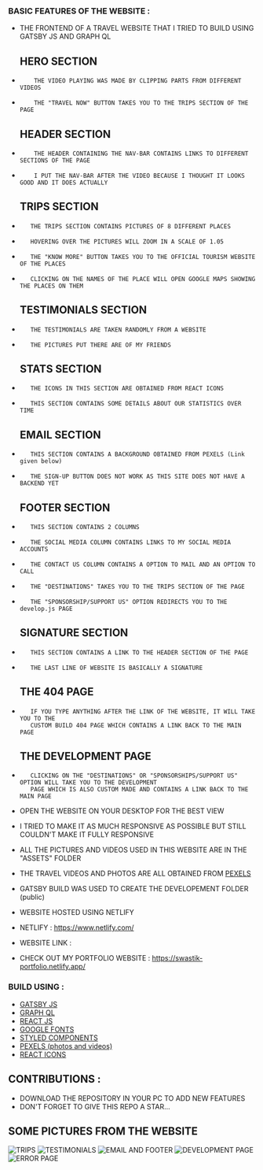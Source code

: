 ### BASIC FEATURES OF THE WEBSITE : 
- THE FRONTEND OF A TRAVEL WEBSITE THAT I TRIED TO BUILD USING GATSBY JS AND GRAPH QL
    ## HERO SECTION
-         THE VIDEO PLAYING WAS MADE BY CLIPPING PARTS FROM DIFFERENT VIDEOS
-         THE "TRAVEL NOW" BUTTON TAKES YOU TO THE TRIPS SECTION OF THE PAGE
    ## HEADER SECTION
-         THE HEADER CONTAINING THE NAV-BAR CONTAINS LINKS TO DIFFERENT SECTIONS OF THE PAGE
-         I PUT THE NAV-BAR AFTER THE VIDEO BECAUSE I THOUGHT IT LOOKS GOOD AND IT DOES ACTUALLY
    ## TRIPS SECTION
-        THE TRIPS SECTION CONTAINS PICTURES OF 8 DIFFERENT PLACES
-        HOVERING OVER THE PICTURES WILL ZOOM IN A SCALE OF 1.05
-        THE "KNOW MORE" BUTTON TAKES YOU TO THE OFFICIAL TOURISM WEBSITE OF THE PLACES
-        CLICKING ON THE NAMES OF THE PLACE WILL OPEN GOOGLE MAPS SHOWING THE PLACES ON THEM
    ## TESTIMONIALS SECTION
-        THE TESTIMONIALS ARE TAKEN RANDOMLY FROM A WEBSITE
-        THE PICTURES PUT THERE ARE OF MY FRIENDS
    ## STATS SECTION
-        THE ICONS IN THIS SECTION ARE OBTAINED FROM REACT ICONS
-        THIS SECTION CONTAINS SOME DETAILS ABOUT OUR STATISTICS OVER TIME
    ## EMAIL SECTION
-        THIS SECTION CONTAINS A BACKGROUND OBTAINED FROM PEXELS (Link given below)
-        THE SIGN-UP BUTTON DOES NOT WORK AS THIS SITE DOES NOT HAVE A BACKEND YET
    ## FOOTER SECTION
-        THIS SECTION CONTAINS 2 COLUMNS
-        THE SOCIAL MEDIA COLUMN CONTAINS LINKS TO MY SOCIAL MEDIA ACCOUNTS
-        THE CONTACT US COLUMN CONTAINS A OPTION TO MAIL AND AN OPTION TO CALL
-        THE "DESTINATIONS" TAKES YOU TO THE TRIPS SECTION OF THE PAGE
-        THE "SPONSORSHIP/SUPPORT US" OPTION REDIRECTS YOU TO THE develop.js PAGE
    ## SIGNATURE SECTION
-        THIS SECTION CONTAINS A LINK TO THE HEADER SECTION OF THE PAGE
-        THE LAST LINE OF WEBSITE IS BASICALLY A SIGNATURE
    ## THE 404 PAGE
-        IF YOU TYPE ANYTHING AFTER THE LINK OF THE WEBSITE, IT WILL TAKE YOU TO THE 
         CUSTOM BUILD 404 PAGE WHICH CONTAINS A LINK BACK TO THE MAIN PAGE
    ## THE DEVELOPMENT PAGE
-        CLICKING ON THE "DESTINATIONS" OR "SPONSORSHIPS/SUPPORT US" OPTION WILL TAKE YOU TO THE DEVELOPMENT 
         PAGE WHICH IS ALSO CUSTOM MADE AND CONTAINS A LINK BACK TO THE MAIN PAGE

- OPEN THE WEBSITE ON YOUR DESKTOP FOR THE BEST VIEW
- I TRIED TO MAKE IT AS MUCH RESPONSIVE AS POSSIBLE BUT STILL COULDN'T MAKE IT FULLY RESPONSIVE

- ALL THE PICTURES AND VIDEOS USED IN THIS WEBSITE ARE IN THE "ASSETS" FOLDER
- THE TRAVEL VIDEOS AND PHOTOS ARE ALL OBTAINED FROM [PEXELS](https://www.pexels.com/)

- GATSBY BUILD WAS USED TO CREATE THE DEVELOPEMENT FOLDER (public)
- WEBSITE HOSTED USING NETLIFY

- NETLIFY : https://www.netlify.com/
- WEBSITE LINK : 

- CHECK OUT MY PORTFOLIO WEBSITE : https://swastik-portfolio.netlify.app/

### BUILD USING :
- [GATSBY JS](https://www.gatsbyjs.com/)
- [GRAPH QL](https://graphql.org/)
- [REACT JS](https://reactjs.org/)
- [GOOGLE FONTS](https://fonts.google.com/)
- [STYLED COMPONENTS](https://styled-components.com/)
- [PEXELS (photos and videos)](https://www.pexels.com/)
- [REACT ICONS](https://react-icons.github.io/react-icons/)


## CONTRIBUTIONS : 
- DOWNLOAD THE REPOSITORY IN YOUR PC TO ADD NEW FEATURES
- DON'T FORGET TO GIVE THIS REPO A STAR...

## SOME PICTURES FROM THE WEBSITE

![TRIPS](https://user-images.githubusercontent.com/69300297/127906361-d9e9914c-05b9-4b17-8a7c-594c97295470.PNG)
![TESTIMONIALS](https://user-images.githubusercontent.com/69300297/127906548-dd21038e-aeba-49b2-9d23-3123848bab39.PNG)
![EMAIL AND FOOTER](https://user-images.githubusercontent.com/69300297/127906563-b18843cd-61c1-4c5e-87a9-db34ea87bb2a.PNG)
![DEVELOPMENT PAGE](https://user-images.githubusercontent.com/69300297/127906556-f67b61cb-1dbd-4cfa-a9b2-eabb5df5300b.PNG)
![ERROR PAGE](https://user-images.githubusercontent.com/69300297/127906571-d49833d3-dad2-4a66-af37-9b21b72cdebe.PNG)
